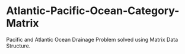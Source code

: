 # Atlantic-Pacific-Ocean-Category-Matrix
Pacific and Atlantic Ocean Drainage Problem solved using Matrix Data Structure.

